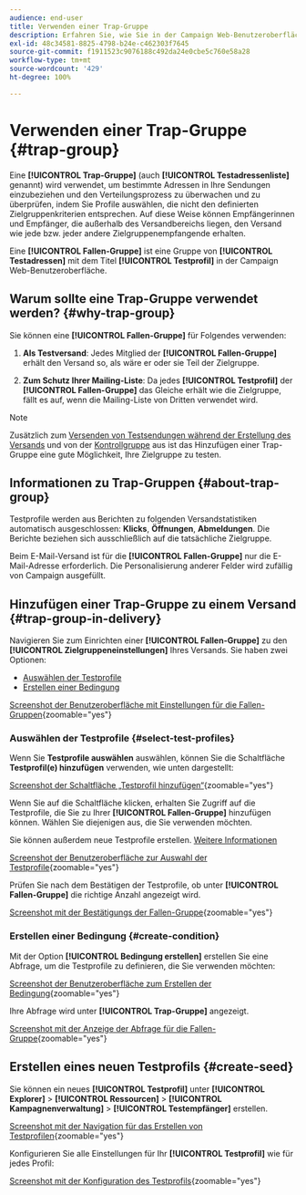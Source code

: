 ```yaml
---
audience: end-user
title: Verwenden einer Trap-Gruppe
description: Erfahren Sie, wie Sie in der Campaign Web-Benutzeroberfläche eine Trap-Gruppe für Ihren Versand verwenden.
exl-id: 48c34581-8825-4798-b24e-c462303f7645
source-git-commit: f1911523c9076188c492da24e0cbe5c760e58a28
workflow-type: tm+mt
source-wordcount: '429'
ht-degree: 100%

---
```


# Verwenden einer Trap-Gruppe {#trap-group}

Eine **[!UICONTROL Trap-Gruppe]** (auch **[!UICONTROL Testadressenliste]** genannt) wird verwendet, um bestimmte Adressen in Ihre Sendungen einzubeziehen und den Verteilungsprozess zu überwachen und zu überprüfen, indem Sie Profile auswählen, die nicht den definierten Zielgruppenkriterien entsprechen. Auf diese Weise können Empfängerinnen und Empfänger, die außerhalb des Versandbereichs liegen, den Versand wie jede bzw. jeder andere Zielgruppenempfangende erhalten.

Eine **[!UICONTROL Fallen-Gruppe]** ist eine Gruppe von **[!UICONTROL Testadressen]** mit dem Titel **[!UICONTROL Testprofil]** in der Campaign Web-Benutzeroberfläche.

## Warum sollte eine Trap-Gruppe verwendet werden? {#why-trap-group}

Sie können eine **[!UICONTROL Fallen-Gruppe]** für Folgendes verwenden:

1. **Als Testversand**: Jedes Mitglied der **[!UICONTROL Fallen-Gruppe]** erhält den Versand so, als wäre er oder sie Teil der Zielgruppe.

1. **Zum Schutz Ihrer Mailing-Liste**: Da jedes **[!UICONTROL Testprofil]** der **[!UICONTROL Fallen-Gruppe]** das Gleiche erhält wie die Zielgruppe, fällt es auf, wenn die Mailing-Liste von Dritten verwendet wird.

>[!NOTE]
>
>Zusätzlich zum [Versenden von Testsendungen während der Erstellung des Versands](../email/create-email.md#preview-test) und von der [Kontrollgruppe](control-group.md) aus ist das Hinzufügen einer Trap-Gruppe eine gute Möglichkeit, Ihre Zielgruppe zu testen.

## Informationen zu Trap-Gruppen {#about-trap-group}

Testprofile werden aus Berichten zu folgenden Versandstatistiken automatisch ausgeschlossen: **Klicks**, **Öffnungen**, **Abmeldungen**. Die Berichte beziehen sich ausschließlich auf die tatsächliche Zielgruppe.

Beim E-Mail-Versand ist für die **[!UICONTROL Fallen-Gruppe]** nur die E-Mail-Adresse erforderlich. Die Personalisierung anderer Felder wird zufällig von Campaign ausgefüllt.

## Hinzufügen einer Trap-Gruppe zu einem Versand {#trap-group-in-delivery}

Navigieren Sie zum Einrichten einer **[!UICONTROL Fallen-Gruppe]** zu den **[!UICONTROL Zielgruppeneinstellungen]** Ihres Versands. Sie haben zwei Optionen:

* [Auswählen der Testprofile](#select-test-profiles)
* [Erstellen einer Bedingung](#create-condition)

[Screenshot der Benutzeroberfläche mit Einstellungen für die Fallen-Gruppen](assets/trap-group.png){zoomable="yes"}

### Auswählen der Testprofile {#select-test-profiles}

Wenn Sie **Testprofile auswählen** auswählen, können Sie die Schaltfläche **Testprofil(e) hinzufügen** verwenden, wie unten dargestellt:

[Screenshot der Schaltfläche „Testprofil hinzufügen“](assets/trap-no-test-profile.png){zoomable="yes"}

Wenn Sie auf die Schaltfläche klicken, erhalten Sie Zugriff auf die Testprofile, die Sie zu Ihrer **[!UICONTROL Fallen-Gruppe]** hinzufügen können. Wählen Sie diejenigen aus, die Sie verwenden möchten.

Sie können außerdem neue Testprofile erstellen. [Weitere Informationen](#create-seed)

[Screenshot der Benutzeroberfläche zur Auswahl der Testprofile](assets/trap-select-test-profiles.png){zoomable="yes"}

Prüfen Sie nach dem Bestätigen der Testprofile, ob unter **[!UICONTROL Fallen-Gruppe]** die richtige Anzahl angezeigt wird.

[Screenshot mit der Bestätigungs der Fallen-Gruppe](assets/trap-check.png){zoomable="yes"}

### Erstellen einer Bedingung {#create-condition}

Mit der Option **[!UICONTROL Bedingung erstellen]** erstellen Sie eine Abfrage, um die Testprofile zu definieren, die Sie verwenden möchten:

[Screenshot der Benutzeroberfläche zum Erstellen der Bedingung](assets/trap-create-condition.png){zoomable="yes"}

Ihre Abfrage wird unter **[!UICONTROL Trap-Gruppe]** angezeigt.

[Screenshot mit der Anzeige der Abfrage für die Fallen-Gruppe](assets/trap-custom.png){zoomable="yes"}

## Erstellen eines neuen Testprofils {#create-seed}

Sie können ein neues **[!UICONTROL Testprofil]** unter **[!UICONTROL Explorer]** > **[!UICONTROL Ressourcen]** > **[!UICONTROL Kampagnenverwaltung]** > **[!UICONTROL Testempfänger]** erstellen.

[Screenshot mit der Navigation für das Erstellen von Testprofilen](assets/trap-create.png){zoomable="yes"}

Konfigurieren Sie alle Einstellungen für Ihr **[!UICONTROL Testprofil]** wie für jedes Profil:

[Screenshot mit der Konfiguration des Testprofils](assets/trap-create-contact.png){zoomable="yes"}